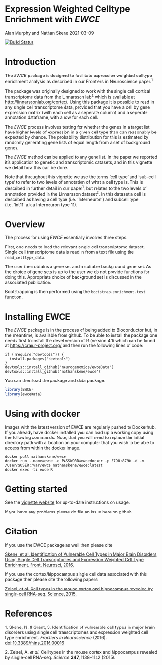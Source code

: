 Expression Weighted Celltype Enrichment with *EWCE*
================
Alan Murphy and Nathan Skene
2021-03-09

<!-- Readme.md is generated from Readme.Rmd. Please edit that file -->
<!-- badges: start -->

[![Build
Status](https://travis-ci.org/NathanSkene/EWCE.svg?branch=master)](https://travis-ci.org/NathanSkene/EWCE)
<!-- badges: end -->

# Introduction

The *EWCE* package is designed to facilitate expression weighted
celltype enrichment analysis as described in our Frontiers in
Neuroscience paper.<sup>1</sup>

The package was originally designed to work with the single cell
cortical transcriptome data from the Linnarsson lab<sup>2</sup> which is
available at <http://linnarssonlab.org/cortex/>. Using this package it
is possible to read in any single cell transcriptome data, provided that
you have a cell by gene expression matrix (with each cell as a seperate
column) and a seperate annotation dataframe, with a row for each cell.

The *EWCE* process involves testing for whether the genes in a target
list have higher levels of expression in a given cell type than can
reasonably be expected by chance. The probability distribution for this
is estimated by randomly generating gene lists of equal length from a
set of background genes.

The *EWCE* method can be applied to any gene list. In the paper we
reported it’s application to genetic and transcriptomic datasets, and in
this vignette we detail how this can be done.

Note that throughout this vignette we use the terms ‘cell type’ and
‘sub-cell type’ to refer to two levels of annotation of what a cell type
is. This is described in further detail in our paper<sup>1</sup>, but
relates to the two levels of annotation provided in the Linnarsson
dataset<sup>2</sup>. In this dataset a cell is described as having a
cell type (i.e. ‘Interneuron’) and subcell type (i.e. ‘Int11’ a.k.a
Interneuron type 11).

# Overview

The process for using *EWCE* essentially involves three steps.

First, one needs to load the relevant single cell transcriptome dataset.
Single cell transcriptome data is read in from a text file using the
`read_celltype_data`.

The user then obtains a gene set and a suitable background gene set. As
the choice of gene sets is up to the user we do not provide functions
for doing this. Appropriate choice of background set is discussed in the
associated publication.

Bootstrapping is then performed using the `bootstrap.enrichment.test`
function.

# Installing EWCE

The *EWCE* package is in the process of being added to Bioconductor but,
in the meantime, is available from github. To be able to install the
package one needs first to install the devel version of R (version 4.1)
which can be found at <https://cran.r-project.org/> and then run the
following lines of code:

    if (!require("devtools")) {
      install.packages("devtools")
    }
    devtools::install_github("neurogenomics/ewceData")
    devtools::install_github("nathanskene/ewce")

You can then load the package and data package:

``` r
library(EWCE)
library(ewceData)
```

# Using with docker

Images with the latest version of EWCE are regularly pushed to
Dockerhub. If you already have docker installed you can load up a
working copy using the following commands. Note, that you will need to
replace the initial directory path with a location on your computer that
you wish to be able to access from within the docker image.

    docker pull nathanskene/ewce
    docker run --name=ewce -e PASSWORD=ewcedocker -p 8790:8790 -d -v /User/$USER:/var/ewce nathanskene/ewce:latest
    docker exec -ti ewce R

# Getting started

See the [vignette
website](https://nathanskene.github.io/EWCE/articles/EWCE.html) for
up-to-date instructions on usage.

If you have any problems please do file an issue here on github.

# Citation

If you use the EWCE package as well then please cite

[Skene, et al. Identification of Vulnerable Cell Types in Major Brain
Disorders Using Single Cell Transcriptomes and Expression Weighted Cell
Type Enrichment. Front. Neurosci,
2016.](https://www.frontiersin.org/articles/10.3389/fnins.2016.00016/full)

If you use the cortex/hippocampus single cell data associated with this
package then please cite the following papers:

[Zeisel, et al. Cell types in the mouse cortex and hippocampus revealed
by single-cell RNA-seq. Science,
2015.](http://www.sciencemag.org/content/early/2015/02/18/science.aaa1934.abstract)

# References

<div id="refs" class="references csl-bib-body" line-spacing="2">

<div id="ref-skene_2016" class="csl-entry">

<span class="csl-left-margin">1. </span><span
class="csl-right-inline">Skene, N. & Grant, S. Identification of
vulnerable cell types in major brain disorders using single cell
transcriptomes and expression weighted cell type enrichment. *Frontiers
in Neuroscience* (2016).
doi:[10.3389/fnins.2016.00016](https://doi.org/10.3389/fnins.2016.00016)</span>

</div>

<div id="ref-zeisel2015cell" class="csl-entry">

<span class="csl-left-margin">2. </span><span
class="csl-right-inline">Zeisel, A. *et al.* Cell types in the mouse
cortex and hippocampus revealed by single-cell RNA-seq. *Science*
**347,** 1138–1142 (2015).</span>

</div>

</div>
